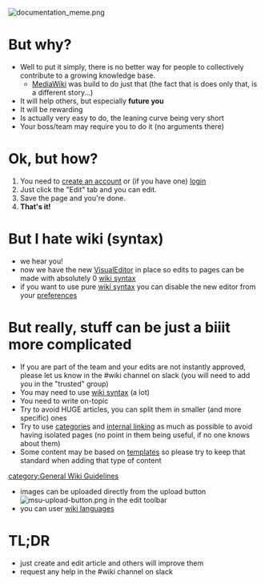 ![documentation_meme.png](documentation_meme.png
"documentation_meme.png")

# But why?

  - Well to put it simply, there is no better way for people to
    collectively contribute to a growing knowledge base.
      - [MediaWiki](MediaWiki "wikilink") was build to do just that (the
        fact that is does only that, is a different story...)
  - It will help others, but especially **future you**
  - It will be rewarding
  - Is actually very easy to do, the leaning curve being very short
  - Your boss/team may require you to do it (no arguments there)

# Ok, but how?

1.  You need to [create an account](Special:CreateAccount "wikilink") or
    (if you have one) [login](Special:UserLogin "wikilink")
2.  Just click the "Edit" tab and you can edit.
3.  Save the page and you're done.
4.  **That's it\!**

# But I hate wiki (syntax)

  - we hear you\!
  - now we have the new [VisualEditor](VisualEditor "wikilink") in place
    so edits to pages can be made with absolutely 0 [wiki
    syntax](wiki_syntax "wikilink")
  - if you want to use pure [wiki syntax](wiki_syntax "wikilink") you
    can disable the new editor from your
    [preferences](Special:Preferences#mw-prefsection-editing "wikilink")

# But really, stuff can be just a biiit more complicated

  - If you are part of the team and your edits are not instantly
    approved, please let us know in the \#wiki channel on slack (you
    will need to add you in the "trusted" group)
  - You may need to use [wiki syntax](wiki_syntax "wikilink") (a lot)
  - You need to write on-topic
  - Try to avoid HUGE articles, you can split them in smaller (and more
    specific) ones
  - Try to use [categories](wiki_categories "wikilink") and [internal
    linking](internal_linking "wikilink") as much as possible to avoid
    having isolated pages (no point in them being useful, if no one
    knows about them)
  - Some content may be based on [templates](wiki_templates "wikilink")
    so please try to keep that standard when adding that type of content

[category:General Wiki
Guidelines](category:General_Wiki_Guidelines "wikilink")

  - images can be uploaded directly from the upload button
    ![msu-upload-button.png](msu-upload-button.png
    "msu-upload-button.png") in the edit toolbar
  - you can user [wiki languages](multiple_languages "wikilink")

# TL;DR

  - just create and edit article and others will improve them
  - request any help in the \#wiki channel on slack